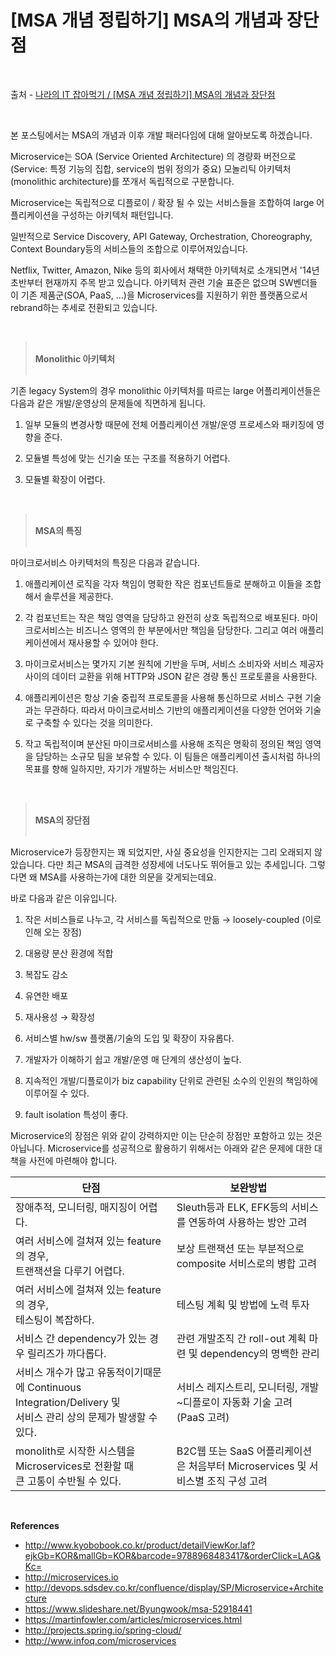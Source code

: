 # [MSA 개념 정립하기] MSA의 개념과 장단점

<br/>

출처 - [나라의 IT 잡아먹기 / [MSA 개념 정립하기] MSA의 개념과 장단점](https://waspro.tistory.com/429?category=857035)

<br/>

본 포스팅에서는 MSA의 개념과 이후 개발 패러다임에 대해 알아보도록 하겠습니다.

Microservice는 SOA (Service Oriented Architecture) 의 경량화 버전으로 (Service: 특정 기능의 집합, service의 범위 정의가 중요) 모놀리틱 아키텍처(monolithic architecture)를 쪼개서 독립적으로 구분합니다.

Microservice는 독립적으로 디플로이 / 확장 될 수 있는 서비스들을 조합하여 large 어플리케이션을 구성하는 아키텍처 패턴입니다.

일반적으로 Service Discovery, API Gateway, Orchestration, Choreography, Context Boundary등의 서비스들의 조합으로 이루어져있습니다.

Netflix, Twitter, Amazon, Nike 등의 회사에서 채택한 아키텍처로 소개되면서 '14년 초반부터 현재까지 주목 받고 있습니다. 아키텍처 관련 기술 표준은 없으며 SW벤더들이 기존 제품군(SOA, PaaS, ...)을 Microservices를 지원하기 위한 플랫폼으로서 rebrand하는 추세로 전환되고 있습니다.

<br/>

> <br/>**Monolithic 아키텍처**<br/><br/>

기존 legacy System의 경우 monolithic 아키텍처를 따르는 large 어플리케이션들은 다음과 같은 개발/운영상의 문제들에 직면하게 됩니다.

1. 일부 모듈의 변경사항 때문에 전체 어플리케이션 개발/운영 프로세스와 패키징에 영향을 준다.

2. 모듈별 특성에 맞는 신기술 또는 구조를 적용하기 어렵다.

3. 모듈별 확장이 어렵다.

<br/>

> <br/>**MSA의 특징**<br/><br/>

마이크로서비스 아키텍처의 특징은 다음과 같습니다.

1. 애플리케이션 로직을 각자 책임이 명확한 작은 컴포넌트들로 분해하고 이들을 조합해서 솔루션을 제공한다.

2. 각 컴포넌트는 작은 책임 영역을 담당하고 완전히 상호 독립적으로 배포된다.
   마이크로서비스는 비즈니스 영역의 한 부분에서만 책임을 담당한다.
   그리고 여러 애플리케이션에서 재사용할 수 있어야 한다.

3. 마이크로서비스는 몇가지 기본 원칙에 기반을 두며, 서비스 소비자와 서비스 제공자 사이의 데이터 교환을 위해 HTTP와 JSON 같은 경량 통신 프로토콜을 사용한다.

4. 애플리케이션은 항상 기술 중립적 프로토콜을 사용해 통신하므로 서비스 구현 기술과는 무관하다.
   따라서 마이크로서비스 기반의 애플리케이션을 다양한 언어와 기술로 구축할 수 있다는 것을 의미한다.

5. 작고 독립적이며 분산된 마이크로서비스를 사용해 조직은 명확히 정의된 책임 영역을 담당하는 소규모 팀을 보유할 수 있다.
   이 팀들은 애플리케이션 출시처럼 하나의 목표를 향해 일하지만, 자기가 개발하는 서비스만 책임진다.

<br/>

> <br/>**MSA의 장단점**<br/><br/>

Microservice가 등장한지는 꽤 되었지만, 사실 중요성을 인지한지는 그리 오래되지 않았습니다.
다만 최근 MSA의 급격한 성장세에 너도나도 뛰어들고 있는 추세입니다.
그렇다면 왜 MSA를 사용하는가에 대한 의문을 갖게되는데요.

바로 다음과 같은 이유입니다.

1. 작은 서비스들로 나누고, 각 서비스를 독립적으로 만듦 → loosely-coupled (이로 인해 오는 장점)

2. 대용량 분산 환경에 적합

3. 복잡도 감소

4. 유연한 배포

5. 재사용성 → 확장성

6. 서비스별 hw/sw 플랫폼/기술의 도입 및 확장이 자유롭다.

7. 개발자가 이해하기 쉽고 개발/운영 매 단계의 생산성이 높다.

8. 지속적인 개발/디플로이가 biz capability 단위로 관련된 소수의 인원의 책임하에 이루어질 수 있다.

9. fault isolation 특성이 좋다.

Microservice의 장점은 위와 같이 강력하지만 이는 단순히 장점만 포함하고 있는 것은 아닙니다.
Microservice를 성공적으로 활용하기 위해서는 아래와 같은 문제에 대한 대책을 사전에 마련해야 합니다.

| 단점                                                                                                                | 보완방법                                                                         |
| ------------------------------------------------------------------------------------------------------------------- | -------------------------------------------------------------------------------- |
| 장애추적, 모니터링, 매지징이 어렵다.                                                                                | Sleuth등과 ELK, EFK등의 서비스를 연동하여 사용하는 방안 고려                     |
| 여러 서비스에 걸쳐져 있는 feature의 경우, <br/>트랜잭션을 다루기 어렵다.                                            | 보상 트랜잭션 또는 부분적으로 composite 서비스로의 병합 고려                     |
| 여러 서비스에 걸쳐져 있는 feature의 경우, <br/>테스팅이 복잡하다.                                                   | 테스팅 계획 및 방법에 노력 투자                                                  |
| 서비스 간 dependency가 있는 경우 릴리즈가 까다롭다.                                                                 | 관련 개발조직 간 roll-out 계획 마련 및 dependency의 명백한 관리                  |
| 서비스 개수가 많고 유동적이기때문에 Continuous Integration/Delivery 및 <br/>서비스 관리 상의 문제가 발생할 수 있다. | 서비스 레지스트리, 모니터링, 개발~디플로이 자동화 기술 고려 (PaaS 고려)          |
| monolith로 시작한 시스템을 Microservices로 전환할 때 <br/>큰 고통이 수반될 수 있다.                                 | B2C웹 또는 SaaS 어플리케이션은 처음부터 Microservices 및 서비스별 조직 구성 고려 |

<br/>

**References**

- http://www.kyobobook.co.kr/product/detailViewKor.laf?ejkGb=KOR&mallGb=KOR&barcode=9788968483417&orderClick=LAG&Kc=
- http://microservices.io
- http://devops.sdsdev.co.kr/confluence/display/SP/Microservice+Architecture
- https://www.slideshare.net/Byungwook/msa-52918441
- https://martinfowler.com/articles/microservices.html
- http://projects.spring.io/spring-cloud/
- http://www.infoq.com/microservices
